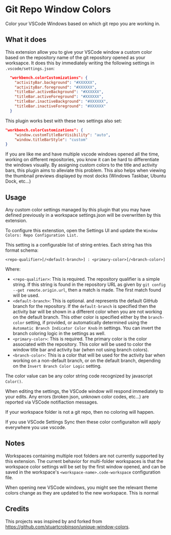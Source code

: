 # Git Repo Window Colors

Color your VSCode Windows based on which git repo you are working in.

## What it does

This extension allow you to give your VSCode window a custom color based on the repository name of the git repository opened as your worksapce.  It does this by immediately writing the following settings in `.vscode/settings.json`:

```json
  "workbench.colorCustomizations": {
    "activityBar.background": "#XXXXXX",
    "activityBar.foreground": "#XXXXXX",
    "titleBar.activeBackground": "#XXXXXX",
    "titleBar.activeForeground": "#XXXXXX",
    "titleBar.inactiveBackground": "#XXXXXX",
    "titleBar.inactiveForeground": "#XXXXXX"
  }
```
This plugin works best with these two settings also set:

```json
"workbench.colorCustomizations": {
    "window.customTitleBarVisibility": "auto",
    "window.titleBarStyle": "custom"
}
```


If you are like me and have multiple vscode windows opened all the time, working on different repositories, you know it can be hard to differentiate the windows visually.  By assigning custom colors to the title and activity bars, this plugin aims to alleviate this problem.  This also helps when viewing the thumbnail previews displayed by most docks (Windows Taskbar, Ubuntu Dock, etc...)

## Usage

Any custom color settings managed by this plugin that you may have defined previously in a workspace settings.json will be overwritten by this extension.

To configure this extenstion, open the Settings UI and update the `Window Colors: Repo Configuration List.`  

This setting is a configurable list of string entries.  Each string has this format schema:

`<repo-qualifier>[/<default-branch>] : <primary-color>[/<branch-color>]`

Where:
- `<repo-qualifier>`: This is required. The repository qualifier is a simple string. If this string is found in the repository URL as given by `git config --get remote.origin.url`, then a match is made.  The first match found  will be used.
- `<default-branch>`: This is optional. and represents the default GitHub branch for the repository. If the `default-branch` is specified then the activity bar will be shown in a different color when you are not working on the default branch. This other color is specified either by the `branch-color` setting, if provided, or automatically determined using the `Automatic Branch Indicator Color Knob` in settings. You can invert the branch coloring logic in the settings as well.
- `<primary-color>`: This is required.  The primary color is the color associated with the repository.  This color will be used to color the window title bar and activity bar (when not using branch colors).
- `<branch-color>`: This is a color that will be used for the activity bar when working on a non-default branch, or on the default branch, depending on the `Invert Branch Color Logic` setting.

The color value can be any color string code recognized by javascript `Color()`.  

When editing the settings, the VSCode window will respond immediately to your edits.  Any errors (broken json, unknown color codes, etc...) are reported via VSCode notifiaction messages.

If your workspace folder is not a git repo, then no coloring will happen.

If you use VSCode Settings Sync then these color configuraiton will apply everywhere you use vscode.

## Notes

Workspaces containing multiple root folders are not currently supported by this extension.  The current behavior for multi-folder workspaces is that the workspace color settings will be set by the first window opened, and can be saved in the workspace's `<workspace-name>.code-workspace` configuration file.

When opening new VSCode windows, you might see the relevant theme colors change as they are updated to the new workspace.  This is normal

## Credits

This projects was inspired by and forked from https://github.com/stuartcrobinson/unique-window-colors.


